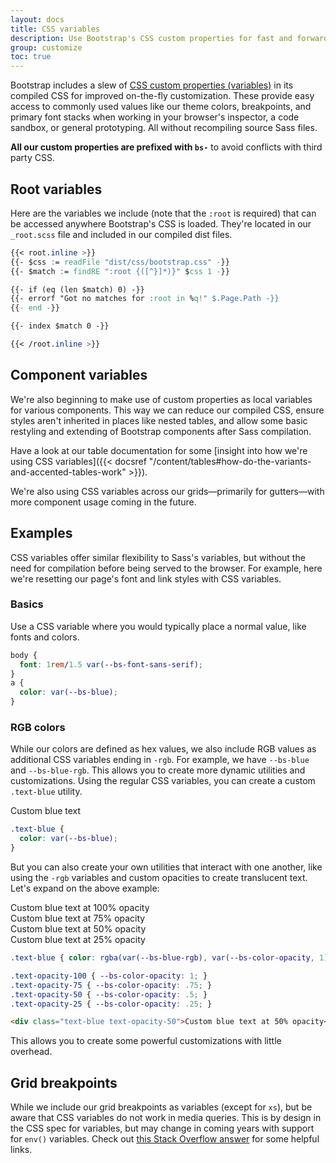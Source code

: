 ```yaml
---
layout: docs
title: CSS variables
description: Use Bootstrap's CSS custom properties for fast and forward-looking design and development.
group: customize
toc: true
---
```


Bootstrap includes a slew of [CSS custom properties (variables)](https://developer.mozilla.org/en-US/docs/Web/CSS/Using_CSS_custom_properties) in its compiled CSS for improved on-the-fly customization. These provide easy access to commonly used values like our theme colors, breakpoints, and primary font stacks when working in your browser's inspector, a code sandbox, or general prototyping. All without recompiling source Sass files.

**All our custom properties are prefixed with `bs-`** to avoid conflicts with third party CSS.

## Root variables

Here are the variables we include (note that the `:root` is required) that can be accessed anywhere Bootstrap's CSS is loaded. They're located in our `_root.scss` file and included in our compiled dist files.

```css
{{< root.inline >}}
{{- $css := readFile "dist/css/bootstrap.css" -}}
{{- $match := findRE ":root {([^}]*)}" $css 1 -}}

{{- if (eq (len $match) 0) -}}
{{- errorf "Got no matches for :root in %q!" $.Page.Path -}}
{{- end -}}

{{- index $match 0 -}}

{{< /root.inline >}}
```

## Component variables

We're also beginning to make use of custom properties as local variables for various components. This way we can reduce our compiled CSS, ensure styles aren't inherited in places like nested tables, and allow some basic restyling and extending of Bootstrap components after Sass compilation.

Have a look at our table documentation for some [insight into how we're using CSS variables]({{< docsref "/content/tables#how-do-the-variants-and-accented-tables-work" >}}).

We're also using CSS variables across our grids—primarily for gutters—with more component usage coming in the future.

## Examples

CSS variables offer similar flexibility to Sass's variables, but without the need for compilation before being served to the browser. For example, here we're resetting our page's font and link styles with CSS variables.

### Basics

Use a CSS variable where you would typically place a normal value, like fonts and colors.

```css
body {
  font: 1rem/1.5 var(--bs-font-sans-serif);
}
a {
  color: var(--bs-blue);
}
```

### RGB colors

While our colors are defined as hex values, we also include RGB values as additional CSS variables ending in `-rgb`. For example, we have `--bs-blue` and `--bs-blue-rgb`. This allows you to create more dynamic utilities and customizations. Using the regular CSS variables, you can create a custom `.text-blue` utility.

<div class="bd-example">
  <style>
  .text-blue {
    color: var(--bs-blue);
  }
  </style>
  <span class="text-blue">Custom blue text</span>
</div>

```css
.text-blue {
  color: var(--bs-blue);
}
```

But you can also create your own utilities that interact with one another, like using the `-rgb` variables and custom opacities to create translucent text. Let's expand on the above example:

<div class="bd-example bd-example-multiple-langs">
  <style>
  .text-blue2 { color: rgba(var(--bs-blue-rgb), var(--bs-color-opacity, 1)); }
  .text-opacity-100 { --bs-color-opacity: 1; }
  .text-opacity-75 { --bs-color-opacity: .75; }
  .text-opacity-50 { --bs-color-opacity: .5; }
  .text-opacity-25 { --bs-color-opacity: .25; }
  </style>
  <div class="text-blue2 text-opacity-100">Custom blue text at 100% opacity</div>
  <div class="text-blue2 text-opacity-75">Custom blue text at 75% opacity</div>
  <div class="text-blue2 text-opacity-50">Custom blue text at 50% opacity</div>
  <div class="text-blue2 text-opacity-25">Custom blue text at 25% opacity</div>
</div>

```css
.text-blue { color: rgba(var(--bs-blue-rgb), var(--bs-color-opacity, 1)); }

.text-opacity-100 { --bs-color-opacity: 1; }
.text-opacity-75 { --bs-color-opacity: .75; }
.text-opacity-50 { --bs-color-opacity: .5; }
.text-opacity-25 { --bs-color-opacity: .25; }
```

```html
<div class="text-blue text-opacity-50">Custom blue text at 50% opacity</div>
```

This allows you to create some powerful customizations with little overhead.

## Grid breakpoints

While we include our grid breakpoints as variables (except for `xs`), but be aware that CSS variables do not work in media queries. This is by design in the CSS spec for variables, but may change in coming years with support for `env()` variables. Check out [this Stack Overflow answer](https://stackoverflow.com/a/47212942) for some helpful links.
